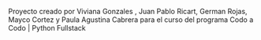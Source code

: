 Proyecto creado por Viviana Gonzales , Juan Pablo Ricart, German Rojas, Mayco Cortez y Paula Agustina Cabrera para el curso del programa Codo a Codo | Python Fullstack
